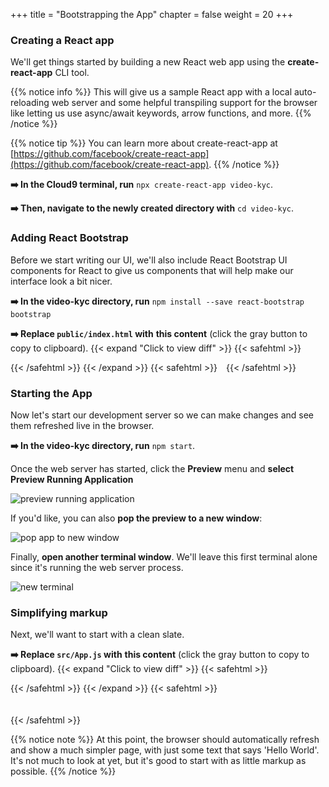 +++
title = "Bootstrapping the App"
chapter = false
weight = 20
+++

### Creating a React app
We'll get things started by building a new React web app using the **create-react-app** CLI tool. 

{{% notice info %}}
This will give us a sample React app with a local auto-reloading web server and some helpful transpiling support for the browser like letting us use async/await keywords, arrow functions, and more.
{{% /notice %}}

{{% notice tip %}}
You can learn more about create-react-app at [https://github.com/facebook/create-react-app](https://github.com/facebook/create-react-app).
{{% /notice %}}

**➡️ In the Cloud9 terminal, run** `npx create-react-app video-kyc`.

**➡️ Then, navigate to the newly created directory with** `cd video-kyc`.


### Adding React Bootstrap

Before we start writing our UI, we'll also include React Bootstrap UI components for React to give us components that will help make our interface look a bit nicer.

**➡️ In the video-kyc directory, run** `npm install --save react-bootstrap bootstrap`

**➡️ Replace `public/index.html` with** <span class="clipBtn clipboard" data-clipboard-target="#id0ce4b3e780ae9cbb429b4d2a6ac625a057a5fed5photoalbumspublicindexhtml"><strong>this content</strong></span> (click the gray button to copy to clipboard). 
{{< expand "Click to view diff" >}} {{< safehtml >}}
<div id="diff-id0ce4b3e780ae9cbb429b4d2a6ac625a057a5fed5photoalbumspublicindexhtml"></div> <script type="text/template" data-diff-for="diff-id0ce4b3e780ae9cbb429b4d2a6ac625a057a5fed5photoalbumspublicindexhtml">commit 0ce4b3e780ae9cbb429b4d2a6ac625a057a5fed5
Author: Gabe Hollombe <gabe@avantbard.com>
Date:   Thu Feb 6 10:20:18 2020 +0800

    add semantic ui react

diff --git a/photoalbums/public/index.html b/photoalbums/public/index.html
index aa069f2..fa245c8 100644
--- a/photoalbums/public/index.html
+++ b/photoalbums/public/index.html
@@ -15,6 +15,8 @@
       user's mobile device or desktop. See https://developers.google.com/web/fundamentals/web-app-manifest/
     -->
     <link rel="manifest" href="%PUBLIC_URL%/manifest.json" />
+    <link rel="stylesheet" href="//cdn.jsdelivr.net/npm/semantic-ui@2.4.2/dist/semantic.min.css" />
+
     <!--
       Notice the use of %PUBLIC_URL% in the tags above.
       It will be replaced with the URL of the `public` folder during the build.
</script>
{{< /safehtml >}} {{< /expand >}}
{{< safehtml >}}
<textarea id="id0ce4b3e780ae9cbb429b4d2a6ac625a057a5fed5photoalbumspublicindexhtml" style="position: relative; left: -1000px; width: 1px; height: 1px;"><!DOCTYPE html>
<html lang="en">
  <head>
    <meta charset="utf-8" />
    <link rel="icon" href="%PUBLIC_URL%/favicon.ico" />
    <meta name="viewport" content="width=device-width, initial-scale=1" />
    <meta name="theme-color" content="#000000" />
    <meta
      name="description"
      content="Web site created using create-react-app"
    />
    <link rel="apple-touch-icon" href="%PUBLIC_URL%/logo192.png" />
    <!--
      manifest.json provides metadata used when your web app is installed on a
      user's mobile device or desktop. See https://developers.google.com/web/fundamentals/web-app-manifest/
    -->
    <link rel="manifest" href="%PUBLIC_URL%/manifest.json" />
    <link rel="stylesheet" href="//cdn.jsdelivr.net/npm/semantic-ui@2.4.2/dist/semantic.min.css" />

    <!--
      Notice the use of %PUBLIC_URL% in the tags above.
      It will be replaced with the URL of the `public` folder during the build.
      Only files inside the `public` folder can be referenced from the HTML.

      Unlike "/favicon.ico" or "favicon.ico", "%PUBLIC_URL%/favicon.ico" will
      work correctly both with client-side routing and a non-root public URL.
      Learn how to configure a non-root public URL by running `npm run build`.
    -->
    <title>React App</title>
  </head>
  <body>
    <noscript>You need to enable JavaScript to run this app.</noscript>
    <div id="root"></div>
    <!--
      This HTML file is a template.
      If you open it directly in the browser, you will see an empty page.

      You can add webfonts, meta tags, or analytics to this file.
      The build step will place the bundled scripts into the <body> tag.

      To begin the development, run `npm start` or `yarn start`.
      To create a production bundle, use `npm run build` or `yarn build`.
    -->
  </body>
</html>

</textarea>
{{< /safehtml >}}

### Starting the App
Now let's start our development server so we can make changes and see them refreshed live in the browser.

**➡️ In the video-kyc directory, run** `npm start`. 

Once the web server has started, click the **Preview** menu and **select Preview Running Application**

![preview running application](/images/preview_running_application.png)

If you'd like, you can also **pop the preview to a new window**:

![pop app to new window](/images/pop_browser_new_window.png)

Finally, **open another terminal window**. We'll leave this first terminal alone since it's running the web server process.

![new terminal](/images/c9_new_terminal.png)

### Simplifying markup

Next, we'll want to start with a clean slate.

**➡️ Replace `src/App.js` with** <span class="clipBtn clipboard" data-clipboard-target="#id6c0bff7c33c87c1117890501a772279cf876fb41photoalbumssrcAppjs"><strong>this content</strong></span> (click the gray button to copy to clipboard). 
{{< expand "Click to view diff" >}} {{< safehtml >}}
<div id="diff-id6c0bff7c33c87c1117890501a772279cf876fb41photoalbumssrcAppjs"></div> <script type="text/template" data-diff-for="diff-id6c0bff7c33c87c1117890501a772279cf876fb41photoalbumssrcAppjs">commit 6c0bff7c33c87c1117890501a772279cf876fb41
Author: Gabe Hollombe <gabehol@amazon.com>
Date:   Tue Feb 11 13:53:16 2020 +0800

    hello world App.js

diff --git a/photoalbums/src/App.js b/photoalbums/src/App.js
index ce9cbd2..4b68c37 100644
--- a/photoalbums/src/App.js
+++ b/photoalbums/src/App.js
@@ -1,26 +1,13 @@
 import React from 'react';
-import logo from './logo.svg';
-import './App.css';
+
+import { Header } from 'semantic-ui-react';
 
 function App() {
   return (
-    <div className="App">
-      <header className="App-header">
-        <img src={logo} className="App-logo" alt="logo" />
-        <p>
-          Edit <code>src/App.js</code> and save to reload.
-        </p>
-        <a
-          className="App-link"
-          href="https://reactjs.org"
-          target="_blank"
-          rel="noopener noreferrer"
-        >
-          Learn React
-        </a>
-      </header>
-    </div>
-  );
+    <Header as="h1">
+      Hello World!
+    </Header>
+  )
 }
 
-export default App;
+export default App
</script>
{{< /safehtml >}} {{< /expand >}}
{{< safehtml >}}
<textarea id="id6c0bff7c33c87c1117890501a772279cf876fb41photoalbumssrcAppjs" style="position: relative; left: -1000px; width: 1px; height: 1px;">import React from 'react';

import { Header } from 'semantic-ui-react';

function App() {
  return (
    <Header as="h1">
      Hello World!
    </Header>
  )
}

export default App

</textarea>
{{< /safehtml >}}

{{% notice note %}}
At this point, the browser should automatically refresh and show a much simpler page, with just some text that says 'Hello World'. It's not much to look at yet, but it's good to start with as little markup as possible.
{{% /notice %}}